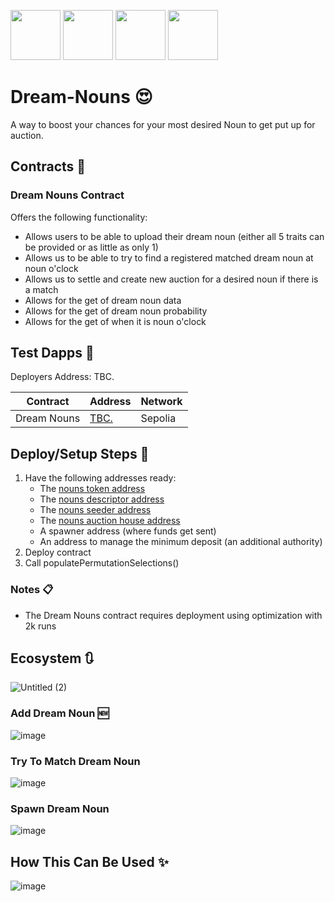 <p align="left">
  <img width="80" height="80" src="https://github.com/user-attachments/assets/b10e2e8a-d5b7-4aaf-9bc2-10d725a15cfe">
  <img width="80" height="80" src="https://github.com/user-attachments/assets/c227fa4f-42b3-44c8-8452-f12cb83e29a5">
  <img width="80" height="80" src="https://github.com/user-attachments/assets/f126bdca-8aa8-491a-a898-fb5b2cc32ea8">
  <img width="80" height="80" src="https://github.com/user-attachments/assets/f5e2ddca-abcd-46d2-8861-ffe8f4b5f3c6">
</p>

# Dream-Nouns :heart_eyes:

A way to boost your chances for your most desired Noun to get put up for auction. 

## Contracts :page_facing_up:

### Dream Nouns Contract 

Offers the following functionality:

- Allows users to be able to upload their dream noun (either all 5 traits can be provided or as little as only 1)
- Allows us to be able to try to find a registered matched dream noun at noun o'clock
- Allows us to settle and create new auction for a desired noun if there is a match
- Allows for the get of dream noun data
- Allows for the get of dream noun probability
- Allows for the get of when it is noun o'clock 

## Test Dapps :construction:

Deployers Address: TBC.

| Contract      | Address       | Network       |
| ------------- | ------------- | ------------- |
| Dream Nouns | [TBC.](https://sepolia.etherscan.io/address/0xcdad459feee277dfee22856d763feb55edf963ba#code)     | Sepolia       | 

## Deploy/Setup Steps :construction_worker:

1. Have the following addresses ready:
    - The [nouns token address]()
    - The [nouns descriptor address]()
    - The [nouns seeder address]()
    - The [nouns auction house address]()
    - A spawner address (where funds get sent)
    - An address to manage the minimum deposit (an additional authority)
2. Deploy contract
3. Call populatePermutationSelections()

### Notes :clipboard:

- The Dream Nouns contract requires deployment using optimization with 2k runs

## Ecosystem :arrows_clockwise:

![Untitled (2)](https://github.com/user-attachments/assets/52380b76-ecc7-418a-88f1-2b29a5ffa6c6)

### Add Dream Noun :new:

![image](https://github.com/user-attachments/assets/d3b5b431-e3e1-4575-b2d3-3cb97960a8d1)

<!-- 
title Add Dream Noun

User->Dream Contract: Send deposit and call add dream noun with desired traits
Dream Contract->Dream Contract: Check deposit has been matched
Dream Contract->Nouns Descriptor Contract: Get head,body,background,accessory and glasses counts
Nouns Descriptor Contract->Dream Contract:Return counts
Dream Contract->Dream Contract: Validate the values for traits are in bounds
Dream Contract->Dream Contract: Turn the dream noun into a key ie. "x-12-1-x-4"
Dream Contract->Dream Contract: Check the key does not already have a match (someone elses open request)
Dream Contract->Spawn Manager: Move deposit to fund manager
Dream Contract->Dream Contract: Save dream noun & index to user
Dream Contract->Dream Contract: Fire successful dream noun created event
-->

### Try To Match Dream Noun

![image](https://github.com/user-attachments/assets/ab4696b3-2d3a-440b-bc98-aa4814ac9670)

<!-- 
title Match Dream Noun

Job->Dream Contract: Find dream match (if exists)
Dream Contract->Nouns Token Contract: Get total supply
Dream Contract->Dream Contract: Turn total suppy to next id
Dream Contract->Nouns Seeder Contract: Get seed for next noun to be minted
Dream Contract->Dream Contract: Get turn seed into traits key
Dream Contract->Dream Contract: Try to match traits key
Dream Contract->Job: Return match and block number the match was generated on if matched 
-->

### Spawn Dream Noun

![image](https://github.com/user-attachments/assets/b9f83bad-d84a-4373-9949-07e808852ffa)

<!-- 
title Spawn Dream Noun

Job->Dream Contract: Spawn dream noun
Dream Contract->Dream Contract: Check block number was the same as the get matched calls block number
Dream Contract->Nouns Auction House Contract: Get current auction
Nouns Auction House Contract->Dream Contract: Returns current auction
Dream Contract->Dream Contract: Checks if current auction has ended
Dream Contract->Dream Contract: Get the match and ensure is the same as generated by the previous get matched call
Dream Contract->Dream Contract: Remove from possible matches
Dream Contract->Dream Contract: Mark dream noun spawned
Dream Contract->Nouns Auction House Contract: Settle and create new auction (selecting new noun)
Dream Contract->Dream Contract: Fire event logging these actions
-->

## How This Can Be Used :sparkles:

![image](https://github.com/user-attachments/assets/62028464-c6ce-4443-8ce2-2babbebb7767)

<!--
title Process Flow

Job->Dream Contract: Is Noun o'clock 
Dream Contract->Nouns Auction Contract: Is Noun o'clock
Nouns Auction Contract->Dream Contract: Return true
Dream Contract->Job: Return true 
Job->Dream Contract: Is there a match 
Dream Contract->Job: Return true, block number estimated from and the noun traits to be minted
Job->Dream Contract: Settle for block 
Dream Contract->Dream Contract: Is the block number the same as provided 
Dream Contract->Dream Contract: Remove mapped match + update users dream request 
Dream Contract->Nouns Auction Contract: Call settle & create new auction 
Nouns Auction Contract->Nouns Auction Contract: Settle 
Nouns Auction Contract->Nouns Auction Contract: Create new auction 
Dream Contract->Job: Return
-->
